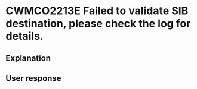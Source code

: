 # CWMCO2213E Failed to validate SIB destination, please check the log for details.

## Explanation

## User response